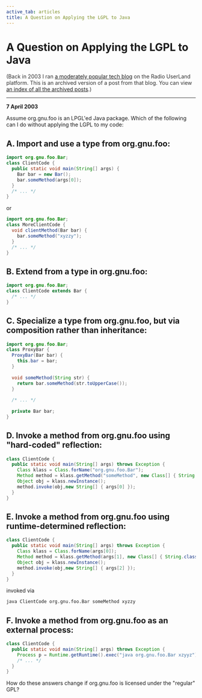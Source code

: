```yaml
---
active_tab: articles
title: A Question on Applying the LGPL to Java
---
```

# A Question on Applying the LGPL to Java

<div style="color:#333">(Back in 2003 I ran <a href="http://radio.weblogs.com/0122027/">a moderately popular tech blog</a> on the Radio UserLand platform.  This is an archived version of a post from that blog. You can view <a href="/articles/radio-blog/index.html">an index of all the archived posts</a>.)</div><hr>
<b>7 April 2003</b>

Assume org.gnu.foo is an LPGL'ed Java package. Which of the following can I do without applying the LGPL to my code:

## A. Import and use a type from org.gnu.foo:

```java
import org.gnu.foo.Bar;
class ClientCode {
  public static void main(String[] args) {
    Bar bar = new Bar();
    bar.someMethod(args[0]);
  }
  /* ... */
}
```

or

```java
import org.gnu.foo.Bar;
class MoreClientCode {
  void clientMethod(Bar bar) {
    bar.someMethod("xyzzy");
  }
  /* ... */
}
```

## B. Extend from a type in org.gnu.foo:

```java
import org.gnu.foo.Bar;
class ClientCode extends Bar {
  /* ... */
}
```

## C. Specialize a type from org.gnu.foo, but via composition rather than inheritance:


```java
import org.gnu.foo.Bar;
class ProxyBar {
  ProxyBar(Bar bar) {
    this.bar = bar;
  }
 
  void someMethod(String str) {
    return bar.someMethod(str.toUpperCase());
  }
 
  /* ... */
 
  private Bar bar;
}
```

## D. Invoke a method from org.gnu.foo using "hard-coded" reflection:

```java
class ClientCode {
  public static void main(String[] args) throws Exception {
    Class klass = Class.forName("org.gnu.foo.Bar");
    Method method = klass.getMethod("someMethod", new Class[] { String.class });
    Object obj = klass.newInstance();
    method.invoke(obj,new String[] { args[0] });
  }
}
```

## E. Invoke a method from org.gnu.foo using runtime-determined reflection:

```java
class ClientCode {
  public static void main(String[] args) throws Exception {
    Class klass = Class.forName(args[0]);
    Method method = klass.getMethod(args[1], new Class[] { String.class });
    Object obj = klass.newInstance();
    method.invoke(obj,new String[] { args[2] });
  }
}
```

invoked via


```bash
java ClientCode org.gnu.foo.Bar someMethod xyzzy
```

## F. Invoke a method from org.gnu.foo as an external process:

```java
class ClientCode {
  public static void main(String[] args) throws Exception {
    Process p = Runtime.getRuntime().exec("java org.gnu.foo.Bar xzyyz");
    /* ... */
  }
}
```

How do these answers change if org.gnu.foo is licensed under the "regular" GPL?
